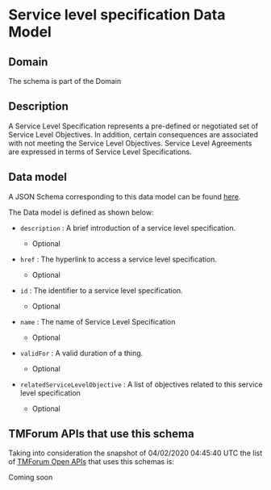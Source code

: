 # Service level specification Data Model

## Domain

The  schema is part of the  Domain

## Description

A Service Level Specification represents a pre-defined or negotiated set of Service Level 
Objectives. In addition, certain consequences are associated with not meeting the Service Level 
Objectives. Service Level Agreements are expressed in terms of Service Level Specifications.

## Data model

A JSON Schema corresponding to this data model can be found
[here](https://github.com/tmforum-rand/schemas/blob/candidates/Service/ServiceLevelSpecification.schema.json).

The Data model is defined as shown below:
- `description` : A brief introduction of a service level specification.

  - Optional

- `href` : The hyperlink to access a service level specification.

  - Optional

- `id` : The identifier to a service level specification.

  - Optional

- `name` : The name of Service Level Specification

  - Optional

- `validFor` : A valid duration of a thing.

  - Optional

- `relatedServiceLevelObjective` : A list of objectives related to this service level specification

  - Optional





## TMForum APIs that use this schema

Taking into consideration the snapshot of 04/02/2020 04:45:40 UTC the list of [TMForum Open APIs](https://www.tmforum.org/open-apis/) that uses this schemas is:

Coming soon